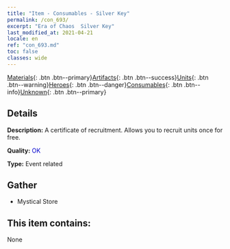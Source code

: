 ```yaml
---
title: "Item - Consumables - Silver Key"
permalink: /con_693/
excerpt: "Era of Chaos  Silver Key"
last_modified_at: 2021-04-21
locale: en
ref: "con_693.md"
toc: false
classes: wide
---
```

 [Materials](/Items/){: .btn .btn--primary}[Artifacts](/Items/Artifacts/){: .btn .btn--success}[Units](/Items/Units/){: .btn .btn--warning}[Heroes](/Items/Heroes/){: .btn .btn--danger}[Consumables](/Items/Consumables/){: .btn .btn--info}[Unknown](/Items/Unknown/){: .btn .btn--primary}

## Details
 **Description:** A certificate of recruitment. Allows you to recruit units once for free.

 **Quality:** <span style="color: #0000CD">OK</span>

 **Type:** Event related

## Gather

*    Mystical Store 

## This item contains:

  None

